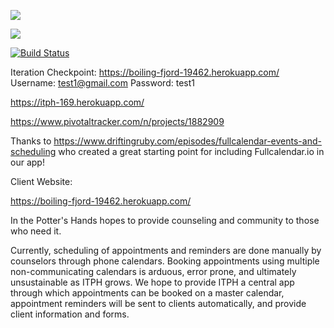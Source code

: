 <a href="https://codeclimate.com/github/msmith3/ITPH"><img src="https://codeclimate.com/github/msmith3/ITPH/badges/gpa.svg" /></a>

<a href="https://codeclimate.com/github/msmith3/ITPH/coverage"><img src="https://codeclimate.com/github/msmith3/ITPH/badges/coverage.svg" /></a>

[![Build Status](https://travis-ci.org/msmith3/ITPH.svg?branch=master)](https://travis-ci.org/msmith3/ITPH)

Iteration Checkpoint:
https://boiling-fjord-19462.herokuapp.com/
Username: test1@gmail.com
Password: test1

https://itph-169.herokuapp.com/

https://www.pivotaltracker.com/n/projects/1882909

Thanks to https://www.driftingruby.com/episodes/fullcalendar-events-and-scheduling who created a great starting point for including Fullcalendar.io in our app!

Client Website:

https://boiling-fjord-19462.herokuapp.com/

In the Potter's Hands hopes to provide counseling and community to those who need it.

Currently, scheduling of appointments and reminders are done manually by counselors through phone calendars. Booking appointments using multiple non-communicating calendars is arduous, error prone, and ultimately unsustainable as ITPH grows. We hope to provide ITPH a central app through which appointments can be booked on a master calendar, appointment reminders will be sent to clients automatically, and provide client information and forms.
